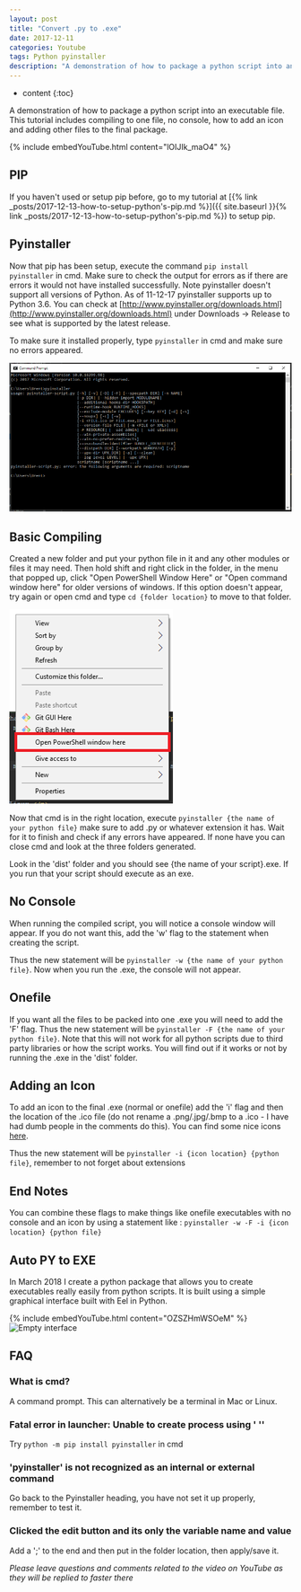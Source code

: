 ```yaml
---
layout: post
title: "Convert .py to .exe"
date: 2017-12-11
categories: Youtube
tags: Python pyinstaller
description: "A demonstration of how to package a python script into an executable file. This tutorial includes compiling to one file, no console, how to add an icon and adding other files to the final package."
---
```


* content
{:toc}

A demonstration of how to package a python script into an executable file. This tutorial includes compiling to one file, no console, how to add an icon and adding other files to the final package.

{% include embedYouTube.html content="lOIJIk_maO4" %}

<!-- more -->

## PIP
If you haven't used or setup pip before, go to my tutorial at [{% link _posts/2017-12-13-how-to-setup-python's-pip.md %}]({{ site.baseurl }}{% link _posts/2017-12-13-how-to-setup-python's-pip.md %}) to setup pip.

## Pyinstaller
Now that pip has been setup, execute the command ```pip install pyinstaller``` in cmd. Make sure to check the output for errors as if there are errors it would not have installed successfully. Note pyinstaller doesn't support all versions of Python. As of 11-12-17 pyinstaller supports up to Python 3.6. You can check at [http://www.pyinstaller.org/downloads.html](http://www.pyinstaller.org/downloads.html) under Downloads -> Release to see what is supported by the latest release.

To make sure it installed properly, type ```pyinstaller``` in cmd and make sure no errors appeared.

![pyinstaller command output](/images/convert-.py-to-.exe/demo6.png)
## Basic Compiling
Created a new folder and put your python file in it and any other modules or files it may need. Then hold shift and right click in the folder, in the menu that popped up, click "Open PowerShell Window Here" or "Open command window here" for older versions of windows. If this option doesn't appear, try again or open cmd and type ```cd {folder location}``` to move to that folder.

![Open PowerShell window here](/images/convert-.py-to-.exe/demo7.png)

Now that cmd is in the right location, execute ```pyinstaller {the name of your python file}``` make sure to add .py or whatever extension it has. Wait for it to finish and check if any errors have appeared. If none have you can close cmd and look at the three folders generated.

Look in the 'dist' folder and you should see {the name of your script}.exe. If you run that your script should execute as an exe.

## No Console
When running the compiled script, you will notice a console window will appear. If you do not want this, add the 'w' flag to the statement when creating the script.

Thus the new statement will be ```pyinstaller -w {the name of your python file}```. Now when you run the .exe, the console will not appear.

## Onefile
If you want all the files to be packed into one .exe you will need to add the 'F' flag. Thus the new statement will be ```pyinstaller -F {the name of your python file}```. Note that this will not work for all python scripts due to third party libraries or how the script works. You will find out if it works or not by running the .exe in the 'dist' folder.

## Adding an Icon
To add an icon to the final .exe (normal or onefile) add the 'i' flag and then the location of the .ico file (do not rename a .png/.jpg/.bmp to a .ico - I have had dumb people in the comments do this). You can find some nice icons [here](http://goo.gl/EfpGD0).

Thus the new statement will be ```pyinstaller -i {icon location} {python file}```, remember to not forget about extensions

## End Notes
You can combine these flags to make things like onefile executables with no console and an icon by using a statement like : ```pyinstaller -w -F -i {icon location} {python file}```

## Auto PY to EXE
In March 2018 I create a python package that allows you to create executables really easily from python scripts. It is built using a simple graphical interface built with Eel in Python.

{% include embedYouTube.html content="OZSZHmWSOeM" %}
![Empty interface](https://i.imgur.com/dd0LC2n.png)

## FAQ

### What is cmd?
A command prompt. This can alternatively be a terminal in Mac or Linux.

### Fatal error in launcher: Unable to create process using ' ''
Try ```python -m pip install pyinstaller``` in cmd

### 'pyinstaller' is not recognized as an internal or external command
Go back to the Pyinstaller heading, you have not set it up properly, remember to test it.

### Clicked the edit button and its only the variable name and value
Add a ';' to the end and then put in the folder location, then apply/save it.

*Please leave questions and comments related to the video on YouTube as they will be replied to faster there*
